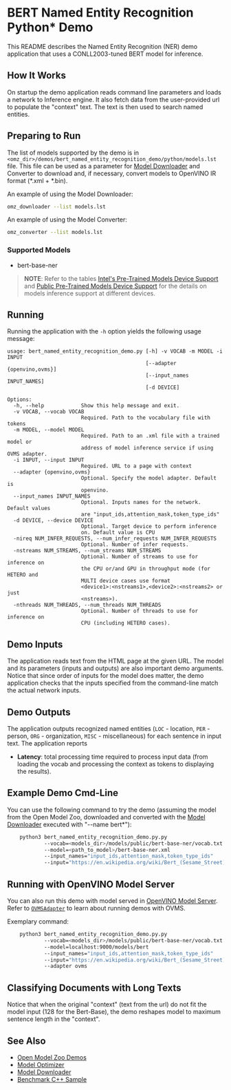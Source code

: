 # BERT Named Entity Recognition Python\* Demo

This README describes the Named Entity Recognition (NER) demo application that uses a CONLL2003-tuned BERT model for inference.

## How It Works

On startup the demo application reads command line parameters and loads a network to Inference engine.
It also fetch data from the user-provided url to populate the "context" text.
The text is then used to search named entities.

## Preparing to Run

The list of models supported by the demo is in `<omz_dir>/demos/bert_named_entity_recognition_demo/python/models.lst` file.
This file can be used as a parameter for [Model Downloader](../../../tools/model_tools/README.md) and Converter to download and, if necessary, convert models to OpenVINO IR format (\*.xml + \*.bin).

An example of using the Model Downloader:

```sh
omz_downloader --list models.lst
```

An example of using the Model Converter:

```sh
omz_converter --list models.lst
```

### Supported Models

* bert-base-ner

> **NOTE**: Refer to the tables [Intel's Pre-Trained Models Device Support](../../../models/intel/device_support.md) and [Public Pre-Trained Models Device Support](../../../models/public/device_support.md) for the details on models inference support at different devices.

## Running

Running the application with the `-h` option yields the following usage message:

```
usage: bert_named_entity_recognition_demo.py [-h] -v VOCAB -m MODEL -i INPUT
                                             [--adapter {openvino,ovms}]
                                             [--input_names INPUT_NAMES]
                                             [-d DEVICE]

Options:
  -h, --help            Show this help message and exit.
  -v VOCAB, --vocab VOCAB
                        Required. Path to the vocabulary file with tokens
  -m MODEL, --model MODEL
                        Required. Path to an .xml file with a trained model or
                        address of model inference service if using OVMS adapter.
  -i INPUT, --input INPUT
                        Required. URL to a page with context
  --adapter {openvino,ovms}
                        Optional. Specify the model adapter. Default is
                        openvino.
  --input_names INPUT_NAMES
                        Optional. Inputs names for the network. Default values
                        are "input_ids,attention_mask,token_type_ids"
  -d DEVICE, --device DEVICE
                        Optional. Target device to perform inference
                        on. Default value is CPU
  -nireq NUM_INFER_REQUESTS, --num_infer_requests NUM_INFER_REQUESTS
                        Optional. Number of infer requests.
  -nstreams NUM_STREAMS, --num_streams NUM_STREAMS
                        Optional. Number of streams to use for inference on
                        the CPU or/and GPU in throughput mode (for HETERO and
                        MULTI device cases use format
                        <device1>:<nstreams1>,<device2>:<nstreams2> or just
                        <nstreams>).
  -nthreads NUM_THREADS, --num_threads NUM_THREADS
                        Optional. Number of threads to use for inference on
                        CPU (including HETERO cases).
```

## Demo Inputs

The application reads text from the HTML page at the given URL.
The model and its parameters (inputs and outputs) are also important demo arguments.
Notice that since order of inputs for the model does matter, the demo application checks that the inputs specified
from the command-line match the actual network inputs.

## Demo Outputs

The application outputs recognized named entities (`LOC` - location, `PER` - person, `ORG` - organization, `MISC` - miscellaneous) for each sentence in input text.
The application reports

* **Latency**: total processing time required to process input data (from loading the vocab and processing the context as tokens to displaying the results).

## Example Demo Cmd-Line

You can use the following command to try the demo (assuming the model from the Open Model Zoo, downloaded and converted with the
[Model Downloader](../../../tools/model_tools/README.md) executed with "--name bert*"):

```sh
    python3 bert_named_entity_recognition_demo.py.py
            --vocab=<models_dir>/models/public/bert-base-ner/vocab.txt
            --model=<path_to_model>/bert-base-ner.xml
            --input_names="input_ids,attention_mask,token_type_ids"
            --input="https://en.wikipedia.org/wiki/Bert_(Sesame_Street)"
```

## Running with OpenVINO Model Server

You can also run this demo with model served in [OpenVINO Model Server](https://github.com/openvinotoolkit/model_server). Refer to [`OVMSAdapter`](../../common/python/openvino/model_zoo/model_api/adapters/ovms_adapter.md) to learn about running demos with OVMS.

Exemplary command:

```sh
    python3 bert_named_entity_recognition_demo.py.py
            --vocab=<models_dir>/models/public/bert-base-ner/vocab.txt
            --model=localhost:9000/models/bert
            --input_names="input_ids,attention_mask,token_type_ids"
            --input="https://en.wikipedia.org/wiki/Bert_(Sesame_Street)"
            --adapter ovms
```


## Classifying Documents with Long Texts

Notice that when the original "context" (text from the url) do not fit the model input
(128 for the Bert-Base), the demo reshapes model to maximum sentence length in the "context".

## See Also

* [Open Model Zoo Demos](../../README.md)
* [Model Optimizer](https://docs.openvino.ai/latest/_docs_MO_DG_Deep_Learning_Model_Optimizer_DevGuide.html)
* [Model Downloader](../../../tools/model_tools/README.md)
* [Benchmark C++ Sample](https://docs.openvino.ai/latest/_inference_engine_samples_benchmark_app_README.html)
